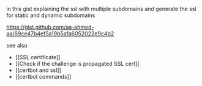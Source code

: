 in this gist explaining the ssl with multiple subdomains and generate the ssl for static and dynamic subdomains

https://gist.github.com/aa-ahmed-aa/69ce47b4ef5a19b5afa6052022e9c4b2

see also
- [[SSL certificate]]
- [[Check if the challenge is propagated SSL cert]]
- [[certbot and ssl]]
- [[certbot commands]]